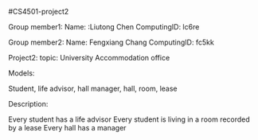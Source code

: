 #CS4501-project2

Group member1:
Name: :Liutong Chen
ComputingID: lc6re

Group member2:
Name: Fengxiang Chang
ComputingID: fc5kk





Project2:
topic: University Accommodation office

Models:

Student, life advisor, hall manager, hall, room, lease

Description:

Every student has a life advisor
Every student is living in a room recorded by a lease
Every hall has a manager
